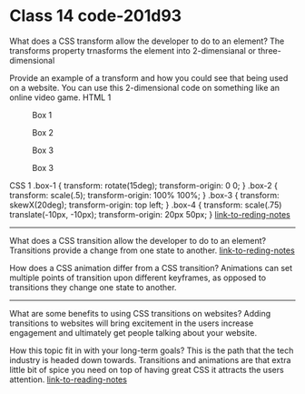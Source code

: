 # Class 14 code-201d93

What does a CSS transform allow the developer to do to an element?
The transforms property trnasforms the element into 2-dimensianal or three-dimensional

Provide an example of a transform and how you could see that being used on a website. You can use this 2-dimensional code on something like an online video game.
HTML
1
<figure class="box-1">Box 1</figure>
<figure class="box-2">Box 2</figure>
<figure class="box-3">Box 3</figure>
<figure class="box-4">Box 3</figure>

CSS
1
.box-1 {
  transform: rotate(15deg);
  transform-origin: 0 0;
}
.box-2 {
  transform: scale(.5);
  transform-origin: 100% 100%;
}
.box-3 {
  transform: skewX(20deg);
  transform-origin: top left;
}
.box-4 {
  transform: scale(.75) translate(-10px, -10px);
  transform-origin: 20px 50px;
}
[link-to-reding-notes](https://learn.shayhowe.com/advanced-html-css/css-transforms/)
***************************************************************************************************************************************************
What does a CSS transition allow the developer to do to an element? Transitions provide a change from one state to another.
[link-to-reding-notes](https://learn.shayhowe.com/advanced-html-css/transitions-animations/)

How does a CSS animation differ from a CSS transition? Animations can set multiple points of transition upon different keyframes, as opposed to transitions they change one state to another.

***************************************************************************************************************************************************
What are some benefits to using CSS transitions on websites?
Adding transitions to websites will bring excitement in the users increase engagement and ultimately get people talking about your website.

How this topic fit in with your long-term goals? This is the path that the tech industry is headed down towards. Transitions and animations are that extra little bit of spice you need on top of having great CSS it attracts the users attention.
[link-to-reading-notes](https://www.webdesignerdepot.com/2014/05/8-simple-css3-transitions-that-will-wow-your-users/)
